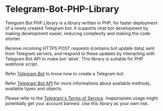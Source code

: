 # Telegram-Bot-PHP-Library
Telegram Bot PHP Library is a library written in PHP, for faster deployment of a newly created Telegram bot. It supports chat bot development by making development easier, reducing complexity and making the code shorter.

Receive incoming HTTPS POST requests (contains bot update data) sent from Telegram servers, and respond to these updates by interacting with Telegram Bot API to make bot 'alive'. This library is suitable for PHP webhook script.

Refer [Telegram Bot](https://core.telegram.org/bots) to know how to create a Telegram bot.

Refer [Telegram Bot API](https://core.telegram.org/bots/api) for more informations about available methods, available types and objects.

Please refer to the [Telegram's Terms of Service](https://telegram.org/tos). Inappropiate usage might potentially get your account banned. Use this library as your own risk.
